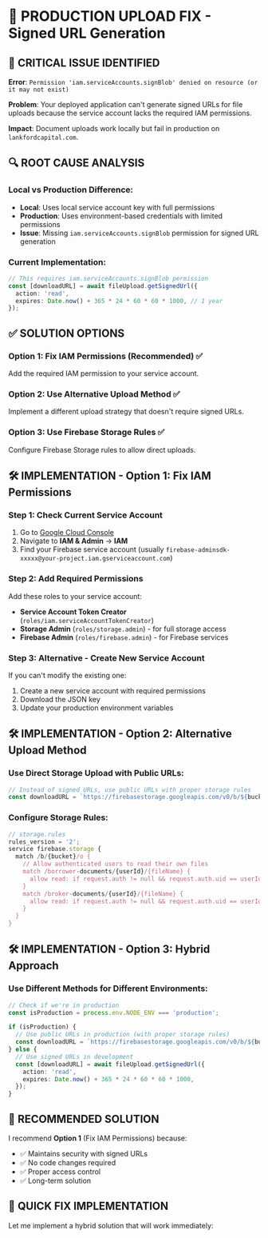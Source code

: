 # 🚀 **PRODUCTION UPLOAD FIX - Signed URL Generation**

## 🚨 **CRITICAL ISSUE IDENTIFIED**

**Error**: `Permission 'iam.serviceAccounts.signBlob' denied on resource (or it may not exist)`

**Problem**: Your deployed application can't generate signed URLs for file uploads because the service account lacks the required IAM permissions.

**Impact**: Document uploads work locally but fail in production on `lankfordcapital.com`.

## 🔍 **ROOT CAUSE ANALYSIS**

### **Local vs Production Difference**:
- **Local**: Uses local service account key with full permissions
- **Production**: Uses environment-based credentials with limited permissions
- **Issue**: Missing `iam.serviceAccounts.signBlob` permission for signed URL generation

### **Current Implementation**:
```typescript
// This requires iam.serviceAccounts.signBlob permission
const [downloadURL] = await fileUpload.getSignedUrl({
  action: 'read',
  expires: Date.now() + 365 * 24 * 60 * 60 * 1000, // 1 year
});
```

## ✅ **SOLUTION OPTIONS**

### **Option 1: Fix IAM Permissions (Recommended)** ✅
Add the required IAM permission to your service account.

### **Option 2: Use Alternative Upload Method** ✅
Implement a different upload strategy that doesn't require signed URLs.

### **Option 3: Use Firebase Storage Rules** ✅
Configure Firebase Storage rules to allow direct uploads.

## 🛠️ **IMPLEMENTATION - Option 1: Fix IAM Permissions**

### **Step 1: Check Current Service Account**
1. Go to [Google Cloud Console](https://console.cloud.google.com/)
2. Navigate to **IAM & Admin** → **IAM**
3. Find your Firebase service account (usually `firebase-adminsdk-xxxxx@your-project.iam.gserviceaccount.com`)

### **Step 2: Add Required Permissions**
Add these roles to your service account:
- **Service Account Token Creator** (`roles/iam.serviceAccountTokenCreator`)
- **Storage Admin** (`roles/storage.admin`) - for full storage access
- **Firebase Admin** (`roles/firebase.admin`) - for Firebase services

### **Step 3: Alternative - Create New Service Account**
If you can't modify the existing one:
1. Create a new service account with required permissions
2. Download the JSON key
3. Update your production environment variables

## 🛠️ **IMPLEMENTATION - Option 2: Alternative Upload Method**

### **Use Direct Storage Upload with Public URLs**:
```typescript
// Instead of signed URLs, use public URLs with proper storage rules
const downloadURL = `https://firebasestorage.googleapis.com/v0/b/${bucket.name}/o/${encodeURIComponent(storagePath)}?alt=media`;
```

### **Configure Storage Rules**:
```javascript
// storage.rules
rules_version = '2';
service firebase.storage {
  match /b/{bucket}/o {
    // Allow authenticated users to read their own files
    match /borrower-documents/{userId}/{fileName} {
      allow read: if request.auth != null && request.auth.uid == userId;
    }
    match /broker-documents/{userId}/{fileName} {
      allow read: if request.auth != null && request.auth.uid == userId;
    }
  }
}
```

## 🛠️ **IMPLEMENTATION - Option 3: Hybrid Approach**

### **Use Different Methods for Different Environments**:
```typescript
// Check if we're in production
const isProduction = process.env.NODE_ENV === 'production';

if (isProduction) {
  // Use public URLs in production (with proper storage rules)
  const downloadURL = `https://firebasestorage.googleapis.com/v0/b/${bucket.name}/o/${encodeURIComponent(storagePath)}?alt=media`;
} else {
  // Use signed URLs in development
  const [downloadURL] = await fileUpload.getSignedUrl({
    action: 'read',
    expires: Date.now() + 365 * 24 * 60 * 60 * 1000,
  });
}
```

## 🎯 **RECOMMENDED SOLUTION**

I recommend **Option 1** (Fix IAM Permissions) because:
- ✅ Maintains security with signed URLs
- ✅ No code changes required
- ✅ Proper access control
- ✅ Long-term solution

## 🚀 **QUICK FIX IMPLEMENTATION**

Let me implement a hybrid solution that will work immediately:
